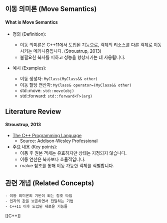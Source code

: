 
## 이동 의미론 (Move Semantics)

#### What is Move Semantics

- 정의 (Definition):
	- 이동 의미론은 C++11에서 도입된 기능으로, 객체의 리소스를 다른 객체로 이동시키는 메커니즘입니다. (Stroustrup, 2013)
	- 불필요한 복사를 피하고 성능을 향상시키는 데 사용됩니다.

- 예시 (Examples):
	- 이동 생성자: `MyClass(MyClass&& other)`
	- 이동 할당 연산자: `MyClass& operator=(MyClass&& other)`
	- std::move: `std::move(obj)`
	- std::forward: `std::forward<T>(arg)`

## Literature Review

#### Stroustrup, 2013
- [The C++ Programming Language](https://www.stroustrup.com/4th.html)
	- Source: Addison-Wesley Professional
- 주요 내용 (Key points):
	- 이동 후 원본 객체는 유효하지만 상태는 지정되지 않습니다.
	- 이동 연산은 복사보다 효율적입니다.
	- rvalue 참조를 통해 이동 가능한 객체를 식별합니다.

## 관련 개념 (Related Concepts)

	- 이동 의미론의 기반이 되는 참조 타입
	- 인자의 값을 보존하면서 전달하는 기법
	- C++11 이후 도입된 새로운 기능들 

[[C++]]  